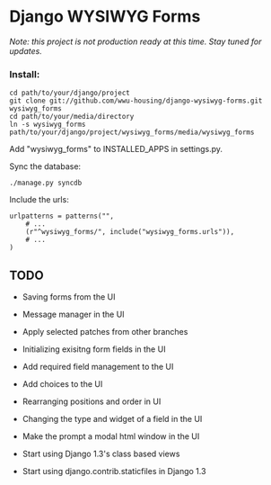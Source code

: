 # Django WYSIWYG Forms

*Note: this project is not production ready at this time. Stay tuned for
 updates.*

### Install:

    cd path/to/your/django/project
    git clone git://github.com/wwu-housing/django-wysiwyg-forms.git wysiwyg_forms
    cd path/to/your/media/directory
    ln -s wysiwyg_forms path/to/your/django/project/wysiwyg_forms/media/wysiwyg_forms

Add "wysiwyg_forms" to INSTALLED_APPS in settings.py.

Sync the database:

    ./manage.py syncdb

Include the urls:

    urlpatterns = patterns("",
        # ...
        (r"^wysiwyg_forms/", include("wysiwyg_forms.urls")),
        # ...
    )


TODO
----

* Saving forms from the UI

* Message manager in the UI

* Apply selected patches from other branches

* Initializing exisitng form fields in the UI

* Add required field management to the UI

* Add choices to the UI

* Rearranging positions and order in UI

* Changing the type and widget of a field in the UI

* Make the prompt a modal html window in the UI

* Start using Django 1.3's class based views

* Start using django.contrib.staticfiles in Django 1.3
